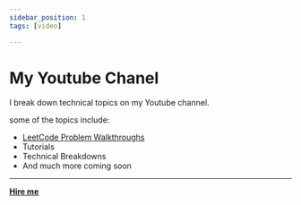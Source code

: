 ```yaml
---
sidebar_position: 1
tags: [video]

---
```


# My Youtube Chanel

I break down technical topics on my Youtube channel.

some of the topics include:
* [LeetCode Problem Walkthroughs](/docs/content/Youtube/Leetcode)
* Tutorials
* Technical Breakdowns
* And much more coming soon

<hr></hr>

<a href="https://calendly.com/mattherzog/business-chat" target="_blank"><b><u>Hire me</u></b></a>